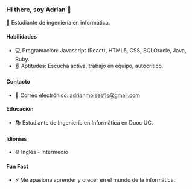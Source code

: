 ### Hi there, soy Adrian 👋

🌱 Estudiante de ingeniería en informática.

#### Habilidades

- 💻 Programación: Javascript (React), HTML5, CSS, SQLOracle, Java, Ruby.
- 👂 Aptitudes: Escucha activa, trabajo en equipo, autocrítico.

#### Contacto

- 📧 Correo electrónico: adrianmoisesfls@gmail.com

#### Educación

- 📚 Estudiante de Ingeniería en Informática en Duoc UC.

#### Idiomas

- 🌐 Inglés - Intermedio

#### Fun Fact

- ⚡ Me apasiona aprender y crecer en el mundo de la informática.


